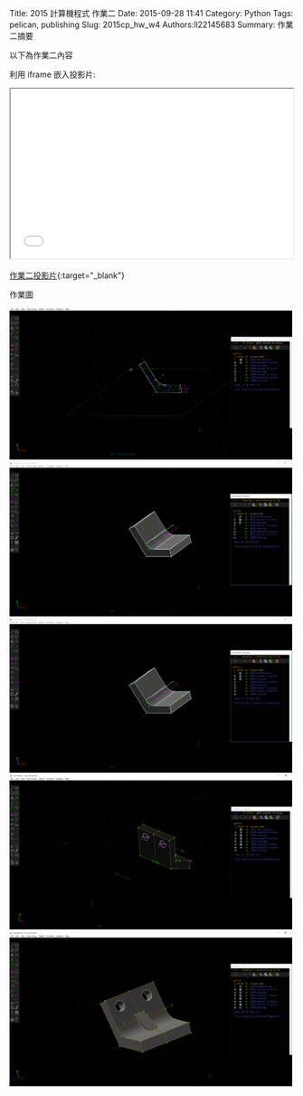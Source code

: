Title: 2015 計算機程式 作業二
Date: 2015-09-28 11:41
Category: Python
Tags: pelican, publishing
Slug: 2015cp_hw_w4
Authors:ll22145683
Summary: 作業二摘要

以下為作業二內容

利用 iframe 嵌入投影片:

<iframe src="simplest4.html" width="500" height="300"></iframe>

[作業二投影片](presentation/simplest4.html){:target="_blank"}

作業圖

<img src="images/01.png" width="500" alt="作業圖"></img>
<img src="images/02.png" width="500" alt="作業圖"></img>
<img src="images/03.png" width="500" alt="作業圖"></img>
<img src="images/04.png" width="500" alt="作業圖"></img>
<img src="images/05.png" width="500" alt="作業圖"></img>






